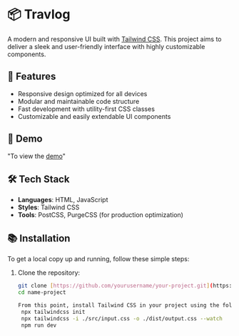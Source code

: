 # 📦 Travlog

A modern and responsive UI built with [Tailwind CSS](https://tailwindcss.com/). This project aims to deliver a sleek and user-friendly interface with highly customizable components.

## 🌟 Features

- Responsive design optimized for all devices
- Modular and maintainable code structure
- Fast development with utility-first CSS classes
- Customizable and easily extendable UI components

## 🚀 Demo

"To view the [demo](https://bagheri-dev.github.io/travlog/)"

## 🛠️ Tech Stack

- **Languages**: HTML, JavaScript
- **Styles**: Tailwind CSS
- **Tools**: PostCSS, PurgeCSS (for production optimization)

## 📚 Installation

To get a local copy up and running, follow these simple steps:

1. Clone the repository:
   ```bash
   git clone [https://github.com/yourusername/your-project.git](https://github.com/bagheri-dev/travlog.git)
   cd name-project

   From this point, install Tailwind CSS in your project using the following command:
    npx tailwindcss init
    npx tailwindcss -i ./src/input.css -o ./dist/output.css --watch
    npm run dev
